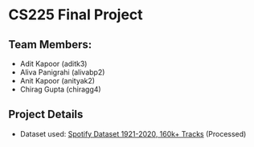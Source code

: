 # CS225 Final Project
## Team Members:
- Adit Kapoor (aditk3)
- Aliva Panigrahi (alivabp2)
- Anit Kapoor (anityak2)
- Chirag Gupta (chiragg4)

## Project Details
- Dataset used: [Spotify Dataset 1921-2020, 160k+ Tracks](https://www.kaggle.com/yamaerenay/spotify-dataset-19212020-160k-tracks) (Processed)